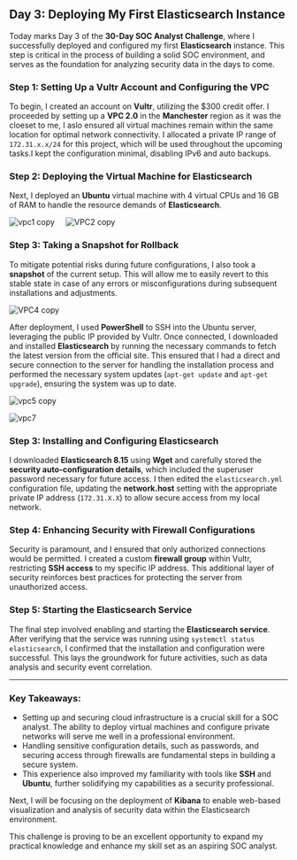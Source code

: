 



## Day 3: Deploying My First Elasticsearch Instance

Today marks Day 3 of the **30-Day SOC Analyst Challenge**, where I successfully deployed and configured my first **Elasticsearch** instance. This step is critical in the process of building a solid SOC environment, and serves as the foundation for analyzing security data in the days to come.

### Step 1: Setting Up a Vultr Account and Configuring the VPC

To begin, I created an account on **Vultr**, utilizing the $300 credit offer. I proceeded by setting up a **VPC 2.0** in the **Manchester** region as it was the cloeset to me, I aslo ensured all virtual machines remain within the same location for optimal network connectivity. I allocated a private IP range of `172.31.x.x/24` for this project, which will be used throughout the upcoming tasks.I kept the configuration minimal, disabling IPv6 and auto backups.

### Step 2: Deploying the Virtual Machine for Elasticsearch

Next, I deployed an **Ubuntu** virtual machine with 4 virtual CPUs and 16 GB of RAM to handle the resource demands of **Elasticsearch**.

![vpc1 copy](https://github.com/user-attachments/assets/d2c1446a-273d-4309-9af7-b0ef75f1478c)
&nbsp;&nbsp;&nbsp;
![VPC2 copy](https://github.com/user-attachments/assets/57d642ad-5d6f-46cb-99a0-9f1a75008ef8)


### Step 3: Taking a Snapshot for Rollback

To mitigate potential risks during future configurations, I also took a **snapshot** of the current setup. This will allow me to easily revert to this stable state in case of any errors or misconfigurations during subsequent installations and adjustments.

![VPC4 copy](https://github.com/user-attachments/assets/7f49e60f-6168-4c8e-9a05-0711e52a3a09)


 After deployment, I used **PowerShell** to SSH into the Ubuntu server, leveraging the public IP provided by Vultr. Once connected, I downloaded and installed **Elasticsearch** by running the necessary commands to fetch the latest version from the official site. This ensured that I had a direct and secure connection to the server for handling the installation process and performed the necessary system updates (`apt-get update` and `apt-get upgrade`), ensuring the system was up to date.

![vpc5  copy](https://github.com/user-attachments/assets/c8aa47c8-2a85-4da6-9c48-63aab131f05c)
&nbsp;&nbsp;&nbsp;

![vpc7](https://github.com/user-attachments/assets/79275ced-3b25-4834-96c3-d669da1df0c6)





### Step 3: Installing and Configuring Elasticsearch

I downloaded **Elasticsearch 8.15** using **Wget** and carefully stored the **security auto-configuration details**, which included the superuser password necessary for future access. I then edited the `elasticsearch.yml` configuration file, updating the **network.host** setting with the appropriate private IP address (`172.31.X.X`) to allow secure access from my local network.

### Step 4: Enhancing Security with Firewall Configurations

Security is paramount, and I ensured that only authorized connections would be permitted. I created a custom **firewall group** within Vultr, restricting **SSH access** to my specific IP address. This additional layer of security reinforces best practices for protecting the server from unauthorized access.

### Step 5: Starting the Elasticsearch Service

The final step involved enabling and starting the **Elasticsearch service**. After verifying that the service was running using `systemctl status elasticsearch`, I confirmed that the installation and configuration were successful. This lays the groundwork for future activities, such as data analysis and security event correlation.

---

### Key Takeaways:

- Setting up and securing cloud infrastructure is a crucial skill for a SOC analyst. The ability to deploy virtual machines and configure private networks will serve me well in a professional environment.
- Handling sensitive configuration details, such as passwords, and securing access through firewalls are fundamental steps in building a secure system.
- This experience also improved my familiarity with tools like **SSH** and **Ubuntu**, further solidifying my capabilities as a security professional.

Next, I will be focusing on the deployment of **Kibana** to enable web-based visualization and analysis of security data within the Elasticsearch environment.

This challenge is proving to be an excellent opportunity to expand my practical knowledge and enhance my skill set as an aspiring SOC analyst.



